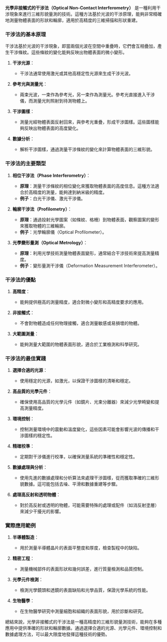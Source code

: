 **光學非接觸式的干涉法（Optical Non-Contact Interferometry）** 是一種利用干涉現象來進行三維形貌量測的技術。這種方法基於光波的干涉原理，能夠非常精確地測量物體表面的形狀和輪廓，適用於高精度的三維掃描和形狀重建。

### 干涉法的基本原理

干涉法基於光波的干涉現象，即當兩個光波在空間中重疊時，它們會互相疊加，產生干涉條紋。這些條紋的變化能夠反映出物體表面的微小變形。

1. **干涉光源**：
   - 干涉法通常使用激光或其他高穩定性光源來生成干涉光波。

2. **參考光與測量光**：
   - 兩束光波，一束作為參考光，另一束作為測量光。參考光直接進入干涉儀，而測量光則照射到待測物體上。

3. **干涉圖樣**：
   - 測量光經物體表面反射回來，與參考光重疊，形成干涉圖樣。這些圖樣能夠反映出物體表面的高度變化。

4. **數據分析**：
   - 解析干涉圖樣，通過測量干涉條紋的變化來計算物體表面的三維形貌。

### 干涉法的主要類型

1. **相位干涉法（Phase Interferometry）**：
   - **原理**：測量干涉條紋的相位變化來獲取物體表面的高度信息。這種方法適合於高精度的測量，能夠達到納米級的精度。
   - **例子**：白光干涉儀、激光干涉儀。

2. **輪廓干涉法（Profilometry）**：
   - **原理**：通過投射光學圖案（如條紋、格柵）到物體表面，觀察圖案的變形來獲取物體的三維輪廓。
   - **例子**：光學輪廓儀（Optical Profilometer）。

3. **光學變形量測（Optical Metrology）**：
   - **原理**：利用光學技術測量物體表面變形，通常結合干涉技術來提高測量精度。
   - **例子**：變形量測干涉儀（Deformation Measurement Interferometer）。

### 干涉法的優點

1. **高精度**：
   - 能夠提供極高的測量精度，適合對微小變形和高精度要求的應用。

2. **非接觸式**：
   - 不會對物體造成任何物理接觸，適合測量敏感或易損壞的物體。

3. **大範圍測量**：
   - 能夠測量大範圍的物體表面形貌，適合於工業檢測和科學研究。

### 干涉法的最佳實踐

1. **選擇合適的光源**：
   - 使用穩定的光源，如激光，以保證干涉圖樣的清晰和穩定。

2. **高品質的光學元件**：
   - 確保使用高品質的光學元件（如鏡片、光束分離器）來減少光學畸變和提高測量精度。

3. **環境控制**：
   - 控制測量環境中的震動和溫度變化，這些因素可能會影響光波的傳播和干涉圖樣的穩定性。

4. **精確校準**：
   - 定期對干涉儀進行校準，以確保測量系統的準確性和穩定性。

5. **數據處理與分析**：
   - 使用先進的數據處理和分析算法來處理干涉圖樣，從而獲取準確的三維形貌數據。這可能包括去噪、平滑和數據重建等步驟。

6. **處理高反射和透明物體**：
   - 對於高反射或透明的物體，可能需要特殊的處理或配件（如消反射塗層）來減少干擾光的影響。

### 實際應用範例

1. **半導體製造**：
   - 用於測量半導體晶片的表面平整度和厚度，檢查製程中的缺陷。

2. **精密工程**：
   - 測量機械部件的表面形狀和幾何誤差，進行質量檢測和品質控制。

3. **光學元件檢測**：
   - 檢測光學鏡頭和透鏡的表面缺陷和光學品質，保證光學系統的性能。

4. **生物醫學**：
   - 在生物醫學研究中測量細胞和組織的表面形貌，用於診斷和研究。

總結來說，光學非接觸式的干涉法是一種高精度的三維形貌量測技術，能夠在多種應用中提供準確的形狀和輪廓數據。通過選擇合適的光源、光學元件、環境控制和數據處理方法，可以最大限度地發揮這種技術的優勢。